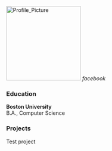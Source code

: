 <link rel=”stylesheet” href=”https://fonts.googleapis.com/icon?family=Material+Icons”>


<img src="/assets/images/Profile_Picture.jpg" alt="Profile_Picture" width="200" length="200" />
<i class="material-icons">facebook</i>

### Education
**Boston University**  
B.A., Computer Science

### Projects

Test project

